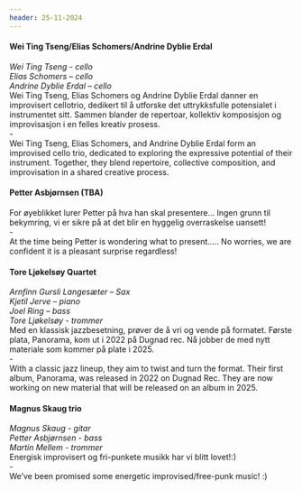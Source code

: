 ```yaml
---
header: 25-11-2024
---
```

#### **Wei Ting Tseng/<wbr>Elias Schomers/<wbr>Andrine Dyblie Erdal**
_Wei Ting Tseng - cello<br>
Elias Schomers – cello<br>
Andrine Dyblie Erdal – cello_
<br>
Wei Ting Tseng, Elias Schomers og Andrine Dyblie Erdal danner en improvisert cellotrio, dedikert til å utforske det uttrykksfulle potensialet i instrumentet sitt. Sammen blander de repertoar, kollektiv komposisjon og improvisasjon i en felles kreativ prosess.
<br>-<br>
Wei Ting Tseng, Elias Schomers, and Andrine Dyblie Erdal form an improvised cello trio, dedicated to exploring the expressive potential of their instrument. Together, they blend repertoire, collective composition, and improvisation in a shared creative process.

#### **Petter Asbjørnsen (TBA)**
For øyeblikket lurer Petter på hva han skal presentere... Ingen grunn til bekymring, vi er sikre på at det blir en hyggelig overraskelse uansett!
<br>-<br>
At the time being Petter is wondering what to present….. No worries, we are confident it is a pleasant surprise regardless!

#### **Tore Ljøkelsøy Quartet**
_Arnfinn Gursli Langesæter – Sax<br>
Kjetil Jerve – piano<br>
Joel Ring – bass<br>
Tore Ljøkelsøy - trommer_
<br>
Med en klassisk jazzbesetning, prøver de å vri og vende på formatet. Første plata, Panorama, kom ut i 2022 på Dugnad rec. Nå jobber de med nytt materiale som kommer på plate i 2025.
<br>-<br>
With a classic jazz lineup, they aim to twist and turn the format. Their first album, Panorama, was released in 2022 on Dugnad Rec. They are now working on new material that will be released on an album in 2025.

#### **Magnus Skaug trio**
_Magnus Skaug - gitar<br>
Petter Asbjørnsen - bass<br>
Martin Mellem - trommer_
<br>
Energisk improvisert og fri-punkete musikk har vi blitt lovet!:)
<br>-<br>
We’ve been promised some energetic improvised/free-punk music! :)
